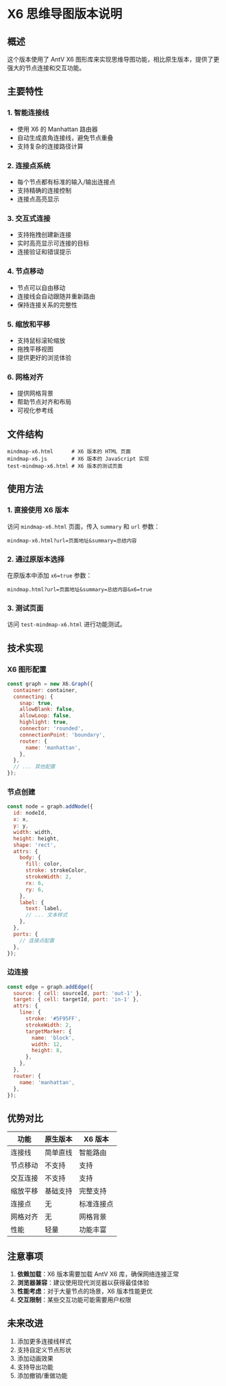# X6 思维导图版本说明

## 概述

这个版本使用了 AntV X6 图形库来实现思维导图功能，相比原生版本，提供了更强大的节点连接和交互功能。

## 主要特性

### 1. 智能连接线
- 使用 X6 的 Manhattan 路由器
- 自动生成直角连接线，避免节点重叠
- 支持复杂的连接路径计算

### 2. 连接点系统
- 每个节点都有标准的输入/输出连接点
- 支持精确的连接控制
- 连接点高亮显示

### 3. 交互式连接
- 支持拖拽创建新连接
- 实时高亮显示可连接的目标
- 连接验证和错误提示

### 4. 节点移动
- 节点可以自由移动
- 连接线会自动跟随并重新路由
- 保持连接关系的完整性

### 5. 缩放和平移
- 支持鼠标滚轮缩放
- 拖拽平移视图
- 提供更好的浏览体验

### 6. 网格对齐
- 提供网格背景
- 帮助节点对齐和布局
- 可视化参考线

## 文件结构

```
mindmap-x6.html      # X6 版本的 HTML 页面
mindmap-x6.js        # X6 版本的 JavaScript 实现
test-mindmap-x6.html # X6 版本的测试页面
```

## 使用方法

### 1. 直接使用 X6 版本
访问 `mindmap-x6.html` 页面，传入 `summary` 和 `url` 参数：

```
mindmap-x6.html?url=页面地址&summary=总结内容
```

### 2. 通过原版本选择
在原版本中添加 `x6=true` 参数：

```
mindmap.html?url=页面地址&summary=总结内容&x6=true
```

### 3. 测试页面
访问 `test-mindmap-x6.html` 进行功能测试。

## 技术实现

### X6 图形配置
```javascript
const graph = new X6.Graph({
  container: container,
  connecting: {
    snap: true,
    allowBlank: false,
    allowLoop: false,
    highlight: true,
    connector: 'rounded',
    connectionPoint: 'boundary',
    router: {
      name: 'manhattan',
    },
  },
  // ... 其他配置
});
```

### 节点创建
```javascript
const node = graph.addNode({
  id: nodeId,
  x: x,
  y: y,
  width: width,
  height: height,
  shape: 'rect',
  attrs: {
    body: {
      fill: color,
      stroke: strokeColor,
      strokeWidth: 2,
      rx: 6,
      ry: 6,
    },
    label: {
      text: label,
      // ... 文本样式
    },
  },
  ports: {
    // 连接点配置
  },
});
```

### 边连接
```javascript
const edge = graph.addEdge({
  source: { cell: sourceId, port: 'out-1' },
  target: { cell: targetId, port: 'in-1' },
  attrs: {
    line: {
      stroke: '#5F95FF',
      strokeWidth: 2,
      targetMarker: {
        name: 'block',
        width: 12,
        height: 8,
      },
    },
  },
  router: {
    name: 'manhattan',
  },
});
```

## 优势对比

| 功能 | 原生版本 | X6 版本 |
|------|----------|---------|
| 连接线 | 简单直线 | 智能路由 |
| 节点移动 | 不支持 | 支持 |
| 交互连接 | 不支持 | 支持 |
| 缩放平移 | 基础支持 | 完整支持 |
| 连接点 | 无 | 标准连接点 |
| 网格对齐 | 无 | 网格背景 |
| 性能 | 轻量 | 功能丰富 |

## 注意事项

1. **依赖加载**：X6 版本需要加载 AntV X6 库，确保网络连接正常
2. **浏览器兼容**：建议使用现代浏览器以获得最佳体验
3. **性能考虑**：对于大量节点的场景，X6 版本性能更优
4. **交互限制**：某些交互功能可能需要用户权限

## 未来改进

1. 添加更多连接线样式
2. 支持自定义节点形状
3. 添加动画效果
4. 支持导出功能
5. 添加撤销/重做功能 